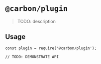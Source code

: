 # `@carbon/plugin`

> TODO: description

## Usage

```
const plugin = require('@carbon/plugin');

// TODO: DEMONSTRATE API
```
